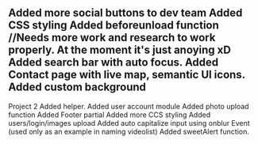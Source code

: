 Added more social buttons to dev team
Added CSS styling
Added beforeunload function //Needs more work and research to work properly. At the moment it's just anoying xD
Added search bar with auto focus.
Added Contact page with live map, semantic UI icons.
Added custom background
-------------------------------------------------------------------------------------------------

Project 2
Added helper.
Added user account module
Added photo upload function
Added Footer partial
Added more CCS styling
Added users/login/images upload
Added auto capitalize input using onblur Event (used only as an example in naming videolist)
Added sweetAlert function.

